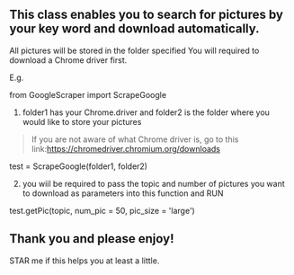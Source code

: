 ## This class enables you to search for pictures by your key word and download automatically.
All pictures will be stored in the folder specified
You will required to download a Chrome driver first.

E.g.

from GoogleScraper import ScrapeGoogle

1. folder1 has your Chrome.driver and folder2 is the folder where you would like to store your pictures
> If you are not aware of what Chrome driver is, go to this link:https://chromedriver.chromium.org/downloads

test = ScrapeGoogle(folder1, folder2)

2. you wiil be required to pass the topic and number of pictures you want to download as parameters into this function and RUN

test.getPic(topic, num_pic = 50, pic_size = 'large')

## Thank you and please enjoy!
STAR me if this helps you at least a little.
